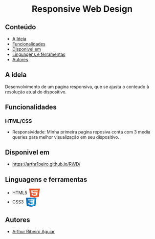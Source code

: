 <div align="center" style="margin: 20px; text-align: center">
<h1>Responsive Web Design</h1>
</div>

## Conteúdo

- [A Ideia](#a-ideia)
- [Funcionalidades](#funcionalidades)
- [Disponivel em](#disponivel-em)
- [Linguagens e ferramentas](#linguagens-e-ferramentas)
- [Autores](#autores)

## A ideia
Desenvolvimento de um pagina responsiva, que se ajusta o conteudo à resolução atual do dispositivo.

## Funcionalidades
### HTML/CSS
- Responsividade:
Minha primeira pagina reposiva conta com 3 media queries para melhor visualização em seu dispositivo.

## Disponivel em
- https://arthr1beiro.github.io/RWD/

## Linguagens e ferramentas
- HTML5 <img align="center" alt="Arth-HTML" height="30" width="40" src="https://raw.githubusercontent.com/devicons/devicon/master/icons/html5/html5-original.svg">
- CSS3 <img align="center" alt="Arth-CSS" height="30" width="40" src="https://raw.githubusercontent.com/devicons/devicon/master/icons/css3/css3-original.svg">

## Autores

- [Arthur Ribeiro Aguiar](https://www.github.com/ArthR1beiro)
